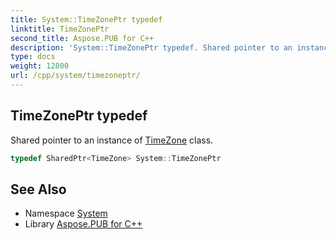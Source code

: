 ```yaml
---
title: System::TimeZonePtr typedef
linktitle: TimeZonePtr
second_title: Aspose.PUB for C++
description: 'System::TimeZonePtr typedef. Shared pointer to an instance of TimeZone class in C++.'
type: docs
weight: 12800
url: /cpp/system/timezoneptr/
---
```

## TimeZonePtr typedef


Shared pointer to an instance of [TimeZone](../timezone/) class.

```cpp
typedef SharedPtr<TimeZone> System::TimeZonePtr
```

## See Also

* Namespace [System](../)
* Library [Aspose.PUB for C++](../../)
